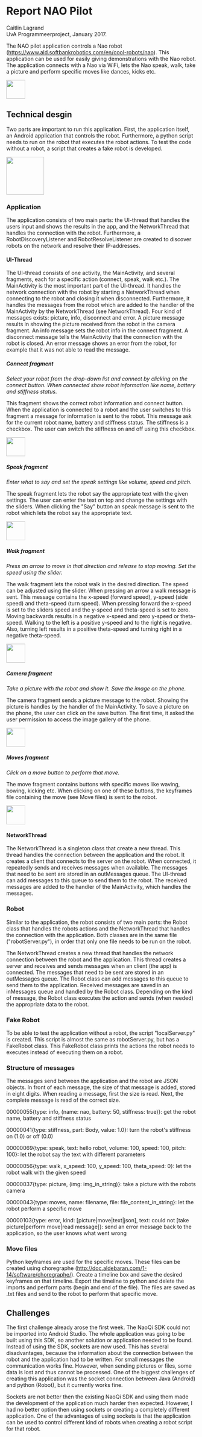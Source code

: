 # Report NAO Pilot
Caitlin Lagrand </br>
UvA Programmeerproject, January 2017.

The NAO pilot application controls a Nao robot (https://www.ald.softbankrobotics.com/en/cool-robots/nao). This application can be used for easily giving demonstrations with the Nao robot. The application connects with a Nao via WiFi, lets the Nao speak, walk, take a picture and perform specific moves like dances, kicks etc.

<img src="/doc/Connect.png" style="width: 50px;">

## Technical desgin
Two parts are important to run this application. First, the application itself, an Android application that controls the robot. Furthermore, a python script needs to run on the robot that executes the robot actions. To test the code without a robot, a script that creates a fake robot is developed.

<img src="/doc/fileStructure.jpg" style="width: 100px;">

### Application
The application consists of two main parts: the UI-thread that handles the users input and shows the results in the app, and the NetworkThread that handles the connection with the robot. Furthermore, a RobotDiscoveryListener and RobotResolveListener are created to discover robots on the network and resolve their IP-addresses.

#### UI-Thread
The UI-thread consists of one activity, the MainActivity, and several fragments, each for a specific action (connect, speak, walk etc.). The MainActivity is the most important part of the UI-thread. It handles the network connection with the robot by starting a NetworkThread when connecting to the robot and closing it when disconnected. Furthermore, it handles the messages from the robot which are added to the handler of the MainActivity by the NetworkThread (see NetworkThread). Four kind of messages exists: picture, info, disconnect and error. A picture message results in showing the picture received from the robot in the camera fragment. An info message sets the robot info in the connect fragment. A disconnect message tells the MainActivity that the connection with the robot is closed. An error message shows an error from the robot, for example that it was not able to read the message.

##### Connect fragment
*Select your robot from the drop-down list and connect by clicking on the connect button. When connected show robot information like name, battery and stiffness status.*

This fragment shows the correct robot information and connect  button. When the application is connected to a robot and the user switches to this fragment a message for information is sent to the robot. This message ask for the current robot name, battery and stiffness status. The stiffness is a checkbox. The user can switch the stiffness on and off using this checkbox.

<img src="/doc/Connect.png" style="width: 50px;">

##### Speak fragment
*Enter what to say and set the speak settings like volume, speed and pitch.*

The speak fragment lets the robot say the appropriate text with the given settings. The user can enter the text on top and change the settings with the sliders. When clicking the "Say" button an speak message is sent to the robot which lets the robot say the appropriate text.

<img src="/doc/Speak.png" style="width: 50px;">

##### Walk fragment
*Press an arrow to move in that direction and release to stop moving. Set the speed using the slider.*

The walk fragment lets the robot walk in the desired direction. The speed can be adjusted using the slider. When pressing an arrow a walk message is sent. This message contains the x-speed (forward speed), y-speed (side speed) and theta-speed (turn speed). When pressing forward the x-speed is set to the sliders speed and the y-speed and theta-speed is set to zero. Moving backwards results in a negative x-speed and zero y-speed or theta-speed. Walking to the left is a positive y-speed and to the right is negative. Also, turning left results in a positive theta-speed and turning right in a negative theta-speed.

<img src="/doc/Walk.png" style="width: 50px;">

##### Camera fragment
*Take a picture with the robot and show it. Save the image on the phone.*

The camera fragment sends a picture message to the robot. Showing the picture is handles by the handler of the MainActivity. To save a picture on the phone, the user can click on the save button. The first time, it asked the user permission to access the image gallery of the phone.

<img src="/doc/Camera.png" style="width: 50px;">

##### Moves fragment
*Click on a move button to perform that move.*

The move fragment contains buttons with specific moves like waving, bowing, kicking etc. When clicking on one of these buttons, the keyframes file containing the move (see Move files) is sent to the robot.

<img src="/doc/Moves.png" style="width: 50px;">

#### NetworkThread
The NetworkThread is a singleton class that create a new thread. This thread handles the connection between the application and the robot. It creates a client that connects to the server on the robot. When connected, it repeatedly sends and receives messages when available. The messages that need to be sent are stored in an outMessages queue. The UI-thread can add messages to this queue to send them to the robot. The received messages are added to the handler of the MainActivity, which handles the messages.


### Robot
Similar to the application, the robot consists of two main parts: the Robot class that handles the robots actions and the NetworkThread that handles the connection with the application. Both classes are in the same file ("robotServer.py"), in order that only one file needs to be run on the robot.

The NetworkThread creates a new thread that handles the network connection between the robot and the application. This thread creates a server and receives and sends messages when an client (the app) is connected. The messages that need to be sent are stored in an outMessages queue. The Robot class can add messages to this queue to send them to the application. Received messages are saved in an inMessages queue and handled by the Robot class. Depending on the kind of message, the Robot class executes the action and sends (when needed) the appropriate data to the robot.

### Fake Robot
To be able to test the application without a robot, the script "localServer.py" is created. This script is almost the same as robotServer.py, but has a FakeRobot class. This FakeRobot class prints the actions the robot needs to executes instead of executing them on a robot.

### Structure of messages
The messages send between the application and the robot are JSON objects. In front of each message, the size of that message is added, stored in eight digits. When reading a message, first the size is read. Next, the complete message is read of the correct size.

00000055{type: info, (name: nao, battery: 50, stiffness: true)}: get the robot name, battery and stiffness status

00000041{type: stiffness, part: Body, value: 1.0}: turn the robot's stiffness on (1.0) or off (0.0)

00000069{type: speak, text: hello robot, volume: 100, speed: 100, pitch: 100}: let the robot say the text with different parameters

00000056{type: walk, x_speed: 100, y_speed: 100, theta_speed: 0}: let the robot walk with the given speed

00000037{type: picture, (img: img_in_string)}: take a picture with the robots camera

00000043{type: moves, name: filename, file: file_content_in_string}: let the robot perform a specific move

00000103{type: error, kind: [picture|move|text|json], text: could not [take picture|perform move|read message]}: send an error message back to the application, so the user knows what went wrong


### Move files
Python keyframes are used for the specific moves. These files can be created using choregraphe (http://doc.aldebaran.com/1-14/software/choregraphe/). Create a timeline box and save the desired keyframes on that timeline. Export the timeline to python and delete the imports and perform parts (begin and end of the file). The files are saved as .txt files and send to the robot to perform that specific move.


## Challenges
The first challenge already arose the first week. The NaoQi SDK could not be imported into Android Studio. The whole application was going to be built using this SDK, so another solution or application needed to be found. Instead of using the SDK, sockets are now used. This has several disadvantages, because the information about the connection between the robot and the application had to be written. For small messages the communication works fine. However, when sending pictures or files, some data is lost and thus cannot be processed. One of the biggest challenges of creating this application was the socket connection between Java (Android) and python (Robot), but it currently works fine.

Sockets are not better then the existing NaoQi SDK and using them made the development of the application much harder then expected. However, I had no better option then using sockets or creating a completely different application. One of the advantages of using sockets is that the application can be used to control different kind of robots when creating a robot script for that robot.

